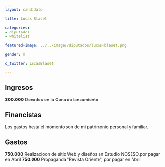 ```yaml
---
layout: candidato

title: Lucas Blaset 

categories:
- diputados
- whitelist

featured-image: ../../images/diputados/lucas-blaset.png

gender: m

c_twitter: LucasBlaset

---
```



## Ingresos


**300.000** Donados en la Cena de lanzamiento


## Financistas


Los gastos hasta el momento son de mi patrimonio personal y familiar.


## Gastos


**750.000** Realizacioon de sitio Web y diseños en Estudio NOSESO,por pagar en Abril
**750.000** Propaganda "Revista Oriente", por pagar en Abril
